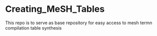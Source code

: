 # Creating_MeSH_Tables

This repo is to serve as base repository for easy access to mesh termn compilation table synthesis
